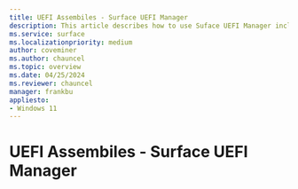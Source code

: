 ```yaml
---
title: UEFI Assembiles - Surface UEFI Manager
description: This article describes how to use Suface UEFI Manager included under UEFI Assembiles in the Tool Library of the  Surface IT Toolkit.
ms.service: surface
ms.localizationpriority: medium
author: coveminer
ms.author: chauncel
ms.topic: overview
ms.date: 04/25/2024
ms.reviewer: chauncel
manager: frankbu
appliesto:
- Windows 11
---
```


# UEFI Assembiles - Surface UEFI Manager